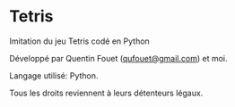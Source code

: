 # Tetris
 Imitation du jeu Tetris codé en Python

 Développé par Quentin Fouet (qufouet@gmail.com) et moi.

 Langage utilisé: Python.

 Tous les droits reviennent à leurs détenteurs légaux.
